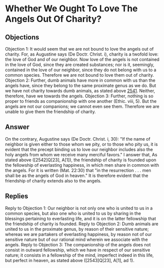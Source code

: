 # Whether We Ought To Love The Angels Out Of Charity?
## Objections
Objection 1: It would seem that we are not bound to love the angels out of charity. For, as Augustine says (De Doctr. Christ. i), charity is a twofold love: the love of God and of our neighbor. Now love of the angels is not contained in the love of God, since they are created substances; nor is it, seemingly, contained in the love of our neighbor, since they do not belong with us to a common species. Therefore we are not bound to love them out of charity.
Objection 2: Further, dumb animals have more in common with us than the angels have, since they belong to the same proximate genus as we do. But we have not charity towards dumb animals, as stated above [2541](A[3]). Neither, therefore, have we towards the angels.
Objection 3: Further, nothing is so proper to friends as companionship with one another (Ethic. viii, 5). But the angels are not our companions; we cannot even see them. Therefore we are unable to give them the friendship of charity.
## Answer
On the contrary, Augustine says (De Doctr. Christ. i, 30): "If the name of neighbor is given either to those whom we pity, or to those who pity us, it is evident that the precept binding us to love our neighbor includes also the holy angels from whom we receive many merciful favors."
I answer that, As stated above ([2542]Q[23], A[1]), the friendship of charity is founded upon the fellowship of everlasting happiness, in which men share in common with the angels. For it is written (Mat. 22:30) that "in the resurrection . . . men shall be as the angels of God in heaven." It is therefore evident that the friendship of charity extends also to the angels.
## Replies
Reply to Objection 1: Our neighbor is not only one who is united to us in a common species, but also one who is united to us by sharing in the blessings pertaining to everlasting life, and it is on the latter fellowship that the friendship of charity is founded.
Reply to Objection 2: Dumb animals are united to us in the proximate genus, by reason of their sensitive nature; whereas we are partakers of everlasting happiness, by reason not of our sensitive nature but of our rational mind wherein we associate with the angels.
Reply to Objection 3: The companionship of the angels does not consist in outward fellowship, which we have in respect of our sensitive nature; it consists in a fellowship of the mind, imperfect indeed in this life, but perfect in heaven, as stated above ([2543]Q[23], A[1], ad 1).